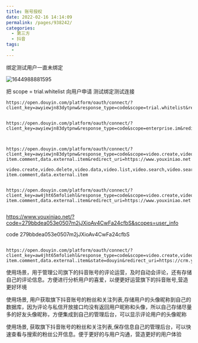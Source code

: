 ```yaml
---
title: 账号授权
date: 2022-02-16 14:14:09
permalink: /pages/938242/
categories:
  - 第三方
  - 抖音
tags:
  - 
---
```






绑定测试用户一直未绑定 



![1644988881595](http://img.alicbin.com/img/20220216142224.jpg)



把 scope = trial.whitelist 向用户申请 测试绑定测试连接





```
https://open.douyin.com/platform/oauth/connect/?client_key=awyiewjn83dytpnw&response_type=code&scope=trial.whitelist&redirect_uri=https://www.youxiniao.net


```



```
https://open.douyin.com/platform/oauth/connect/?client_key=awyiewjn83dytpnw&response_type=code&scope=enterprise.im&redirect_uri=https://www.youxiniao.net



```





```shell
https://open.douyin.com/platform/oauth/connect/?client_key=awyiewjn83dytpnw&response_type=code&scope=video.create,video.delete,video.data,video.list,video.search,video.search.comment,user_info,following.list,fans.list,fans.check,	
item.comment,data.external.item&redirect_uri=https://www.youxiniao.net

```





```
video.create,video.delete,video.data,video.list,video.search,video.search.comment,user_info,following.list,fans.list,fans.check,	
item.comment,data.external.item
```



```shell

https://open.douyin.com/platform/oauth/connect/?client_key=aw4jht65mfoliehl&response_type=code&scope=video.create,video.delete,video.data,video.list,video.search,video.search.comment,user_info,following.list,fans.list,fans.check,	
item.comment,data.external.item&redirect_uri=https://www.youxiniao.net


```





https://www.youxiniao.net/?code=279bbdea053e0507m2jJXioAv4CwFa24cfbS&scopes=user_info

code  279bbdea053e0507m2jJXioAv4CwFa24cfbS



```

https://open.douyin.com/platform/oauth/connect/?client_key=aw4jht65mfoliehl&response_type=code&scope=video.create,video.delete,video.data,video.list,video.search,video.search.comment,user_info,following.list,fans.list,fans.check,	
item.comment,data.external.item&state=douyin&redirect_uri=https://crm.youxiniao.net
```



使用场景，用于管理公司旗下的抖音账号的评论运营，及时自动会评论，还有存储自己的评论信息。方便进行分析用户的喜爱，以便更好运营旗下的抖音账号,营造更好环境



使用场景, 用户获取旗下抖音账号的粉丝和关注列表,存储用户的头像昵称到自己的数据库，因为评论与私信开放接口均没有返回用户昵称和头像，所以自己存储尽量多的好友头像昵称，方便集成到自己的管理后台，可以显示评论用户的头像昵称



使用场景, 获取旗下抖音账号的粉丝和关注列表,保存信息自己的管理后台，可以快速查看与搜索的粉丝公开信息。便于更好的与用户沟通，营造更好的用户体验



